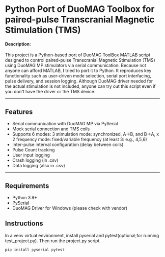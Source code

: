 # Python Port of DuoMAG Toolbox for paired-pulse Transcranial Magnetic Stimulation (TMS)
#### Description:
This project is a Python-based port of DuoMAG ToolBox MATLAB script designed to control paired-pulse Transcranial Magnetic Stimulation (TMS) using DuoMAG MP stimulators via serial communication. Because not anyone can afford MATLAB, I tried to port it to Python. It reproduces key functionality such as user-driven mode selection, serial port interfacing, pulse delivery, and session logging. Although DuoMAG driver needed for the actual stimulation is not included, anyone can try out this script even if you don't have the driver or the TMS device.

---

## Features

- Serial communication with DuoMAG MP via PySerial
- Mock serial connection and TMS coils
- Supports 6 modes: 3 stimulation mode: synchronized, A→B, and B→A, x 2 frequency mode: fixed/variable frequency (at least 3: e.g., 4,5,6)
- Inter-pulse interval configuration (delay between coils)
- Pulse Count tracking
- User input logging
- Crash logging (in .csv)
- Data logging (also in .csv)

---

## Requirements

- Python 3.8+
- [PySerial](https://pypi.org/project/pyserial/)
- DuoMAG Driver for Windows (please check with vendor)

## Instructions
In a venv virtual environment, install pyserial and pytest(optional;for running test_project.py).
Then run the project.py script.
```bash
pip install pyserial pytest
```
